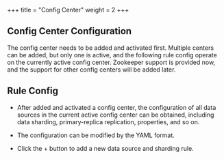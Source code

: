+++
title = "Config Center"
weight = 2
+++

## Config Center Configuration

The config center needs to be added and activated first. Multiple centers can be added, but only one is active, and the following rule config operate on the currently active config center.
Zookeeper support is provided now, and the support for other config centers will be added later.

## Rule Config

+ After added and activated a config center, the configuration of all data sources in the current active config center can be obtained, including data sharding, primary-replica replication, properties, and so on.

+ The configuration can be modified by the YAML format.

+ Click the + button to add a new data source and sharding rule.

